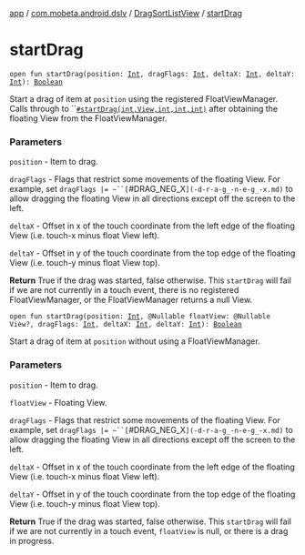 [app](../../index.md) / [com.mobeta.android.dslv](../index.md) / [DragSortListView](index.md) / [startDrag](.)

# startDrag

`open fun startDrag(position: `[`Int`](https://kotlinlang.org/api/latest/jvm/stdlib/kotlin/-int/index.html)`, dragFlags: `[`Int`](https://kotlinlang.org/api/latest/jvm/stdlib/kotlin/-int/index.html)`, deltaX: `[`Int`](https://kotlinlang.org/api/latest/jvm/stdlib/kotlin/-int/index.html)`, deltaY: `[`Int`](https://kotlinlang.org/api/latest/jvm/stdlib/kotlin/-int/index.html)`): `[`Boolean`](https://kotlinlang.org/api/latest/jvm/stdlib/kotlin/-boolean/index.html)

Start a drag of item at `position` using the registered FloatViewManager. Calls through to ``[`#startDrag(int,View,int,int,int)`](#) after obtaining the floating View from the FloatViewManager.

### Parameters

`position` - Item to drag.

`dragFlags` - Flags that restrict some movements of the floating View. For example, set `dragFlags |= ~``[`#DRAG_NEG_X`](-d-r-a-g_-n-e-g_-x.md)` to allow dragging the floating View in all directions except off the screen to the left.

`deltaX` - Offset in x of the touch coordinate from the left edge of the floating View (i.e. touch-x minus float View left).

`deltaY` - Offset in y of the touch coordinate from the top edge of the floating View (i.e. touch-y minus float View top).

**Return**
True if the drag was started, false otherwise. This `startDrag` will fail if we are not currently in a touch event, there is no registered FloatViewManager, or the FloatViewManager returns a null View.

`open fun startDrag(position: `[`Int`](https://kotlinlang.org/api/latest/jvm/stdlib/kotlin/-int/index.html)`, @Nullable floatView: @Nullable View?, dragFlags: `[`Int`](https://kotlinlang.org/api/latest/jvm/stdlib/kotlin/-int/index.html)`, deltaX: `[`Int`](https://kotlinlang.org/api/latest/jvm/stdlib/kotlin/-int/index.html)`, deltaY: `[`Int`](https://kotlinlang.org/api/latest/jvm/stdlib/kotlin/-int/index.html)`): `[`Boolean`](https://kotlinlang.org/api/latest/jvm/stdlib/kotlin/-boolean/index.html)

Start a drag of item at `position` without using a FloatViewManager.

### Parameters

`position` - Item to drag.

`floatView` - Floating View.

`dragFlags` - Flags that restrict some movements of the floating View. For example, set `dragFlags |= ~``[`#DRAG_NEG_X`](-d-r-a-g_-n-e-g_-x.md)` to allow dragging the floating View in all directions except off the screen to the left.

`deltaX` - Offset in x of the touch coordinate from the left edge of the floating View (i.e. touch-x minus float View left).

`deltaY` - Offset in y of the touch coordinate from the top edge of the floating View (i.e. touch-y minus float View top).

**Return**
True if the drag was started, false otherwise. This `startDrag` will fail if we are not currently in a touch event, `floatView` is null, or there is a drag in progress.

